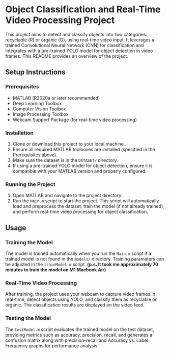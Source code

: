# Object Classification and Real-Time Video Processing Project

This project aims to detect and classify objects into two categories: recyclable (R) or organic (O), using real-time video input. It leverages a trained Convolutional Neural Network (CNN) for classification and integrates with a pre-trained YOLO model for object detection in video frames. This README provides an overview of the project.

## Setup Instructions

### Prerequisites
- MATLAB (R2020a or later recommended)
- Deep Learning Toolbox
- Computer Vision Toolbox
- Image Processing Toolbox
- Webcam Support Package (for real-time video processing)

### Installation
1. Clone or download this project to your local machine.
2. Ensure all required MATLAB toolboxes are installed (specified in the Prerequisites above).
3. Make sure the dataset is in the `DATASET/` directory.
4. If using a pre-trained YOLO model for object detection, ensure it is compatible with your MATLAB version and properly configured.

### Running the Project
1. Open MATLAB and navigate to the project directory.
2. Run the `Main.m` script to start the project. This script will automatically load and preprocess the dataset, train the model (if not already trained), and perform real-time video processing for object classification.

## Usage

### Training the Model
The model is trained automatically when you run the `Main.m` script if a trained model is not found in the `models/` directory. Training parameters can be adjusted in the `trainModel.m` script.
**(p.s. It took me approximately 70 minutes to train the model on M1 Macbook Air)**

### Real-Time Video Processing
After training, the project uses your webcam to capture video frames in real-time, detect objects using YOLO, and classify them as recyclable or organic. The classification results are displayed on the video feed.

### Testing the Model
The `testModel.m` script evaluates the trained model on the test dataset, providing metrics such as accuracy, precision, recall, and generates a confusion matrix along with precision-recall and Accuracy vs. Label Frequency graphs for performance analysis.